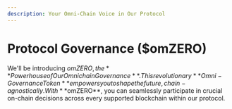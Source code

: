 ```yaml
---
description: Your Omni-Chain Voice in Our Protocol
---
```


# Protocol Governance ($omZERO)

We'll be introducing $omZERO, the **Powerhouse of Our Omnichain Governance**. This revolutionary **Omni-Governance Token** empowers you to shape the future, chain-agnostically. With **$omZERO**, you can seamlessly participate in crucial on-chain decisions across every supported blockchain within our protocol.
